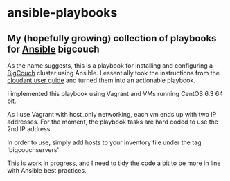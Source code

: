ansible-playbooks
=================
My (hopefully growing) collection of playbooks for [Ansible](http://www.ansibleworks.com/)
bigcouch
--------
As the name suggests, this is a playbook for installing and configuring a [BigCouch](http://bigcouch.cloudant.com/) cluster using Ansible.
I essentially took the instructions from the [cloudant user guide](http://bigcouch.cloudant.com/use) and turned them into an actionable playbook. 

I implemented this playbook using Vagrant and VMs running CentOS 6.3 64 bit. 

As I use Vagrant with host_only networking, each vm ends up with two IP addresses. For the moment, the playbook tasks are hard coded to use the 2nd IP address.

In order to use, simply add hosts to your inventory file under the tag 'bigcouchservers'

This is work in progress, and I need to tidy the code a bit to be more in line with Ansible best practices. 




